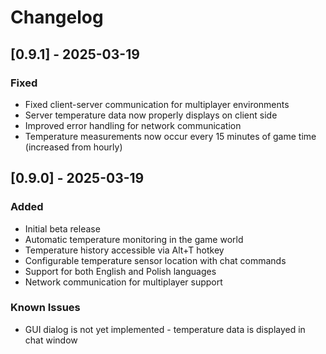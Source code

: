 # Changelog

## [0.9.1] - 2025-03-19
### Fixed
- Fixed client-server communication for multiplayer environments
- Server temperature data now properly displays on client side
- Improved error handling for network communication
- Temperature measurements now occur every 15 minutes of game time (increased from hourly)

## [0.9.0] - 2025-03-19
### Added
- Initial beta release
- Automatic temperature monitoring in the game world
- Temperature history accessible via Alt+T hotkey
- Configurable temperature sensor location with chat commands
- Support for both English and Polish languages
- Network communication for multiplayer support

### Known Issues
- GUI dialog is not yet implemented - temperature data is displayed in chat window